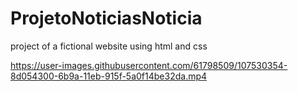 # ProjetoNoticiasNoticia

project of a fictional website using html and css

https://user-images.githubusercontent.com/61798509/107530354-8d054300-6b9a-11eb-915f-5a0f14be32da.mp4
